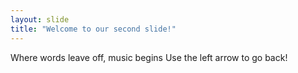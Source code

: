 ```yaml
---
layout: slide
title: "Welcome to our second slide!"
---
```

Where words leave off, music begins
Use the left arrow to go back!
